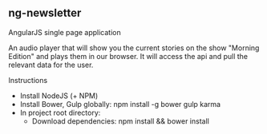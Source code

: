 ng-newsletter
--------------------
AngularJS single page application

An audio player that will show you the current stories on the show "Morning Edition" and plays them in our browser. It will access the api and pull the relevant data for the user.


Instructions

- Install NodeJS (+ NPM)
- Install Bower, Gulp  globally: npm install -g bower gulp karma
- In project root directory:
	- Download dependencies: npm install && bower install
